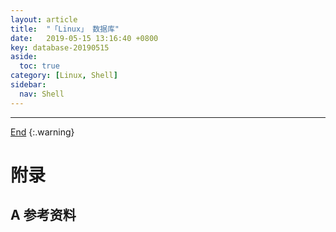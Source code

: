 ```yaml
---
layout: article
title:  "「Linux」 数据库"
date:   2019-05-15 13:16:40 +0800
key: database-20190515
aside:
  toc: true
category: [Linux, Shell]
sidebar:
  nav: Shell
---
```

<span id="head"></span>
<!--more-->




-------------------  
[End](#head)
{:.warning}  


# 附录
## A 参考资料
